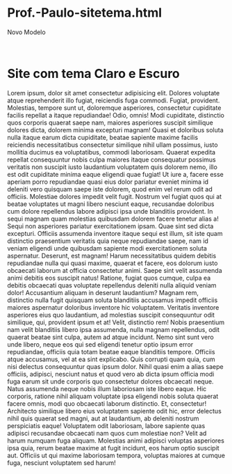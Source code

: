 # Prof.-Paulo-sitetema.html
Novo Modelo

<!DOCTYPE html>
<html lang="en">
<head>
    <meta charset="UTF-8">
    <meta name="viewport" content="width=device-width, initial-scale=1.0">
    <title>Temas</title>
    <link rel="stylesheet" href="dark.css" id="tema">
</head>
<body>
    <div id="claro"onclick="claro()"></div>
    <div id="escuro"onclick="escuro()"></div>
    <br>
    <h1>Site com tema Claro e Escuro</h1>
    <p>Lorem ipsum, dolor sit amet consectetur adipisicing elit. Dolores voluptate atque reprehenderit illo fugiat, reiciendis fuga commodi. Fugiat, provident. Molestias, tempore sunt ut, doloremque asperiores, consectetur cupiditate facilis repellat a itaque repudiandae! Odio, omnis! Modi cupiditate, distinctio quos corporis quaerat saepe nam, maiores asperiores suscipit similique dolores dicta, dolorem minima excepturi magnam! Quasi et doloribus soluta nulla itaque earum dicta cupiditate, 
        beatae sapiente maxime facilis reiciendis necessitatibus consectetur similique nihil ullam possimus, iusto mollitia ducimus ea voluptatibus, commodi laboriosam. Quaerat expedita repellat consequuntur nobis culpa maiores itaque consequatur possimus veritatis non suscipit iusto laudantium voluptatem quis dolorem nemo, illo est odit cupiditate minima eaque eligendi quae fugiat! Ut iure a, 
        facere esse aperiam porro repudiandae quasi eius dolor pariatur eveniet minima id deleniti vero quisquam saepe iste dolorem, quod enim vel rerum odit ad officiis. Molestiae dolores impedit velit fugit. Nostrum vel fugiat quos qui at beatae voluptates ut magni libero nesciunt eaque, recusandae doloribus cum dolore repellendus labore adipisci ipsa unde blanditiis provident. 
        In sequi magnam quam molestias quibusdam dolorem facere tenetur alias a! Sequi non asperiores pariatur exercitationem ipsam. Quae sint sed dicta excepturi. Officiis assumenda inventore itaque sequi est illum, sit iste quam distinctio praesentium veritatis quia neque repudiandae saepe, 
        nam id veniam eligendi unde quibusdam sapiente modi exercitationem soluta aspernatur. Deserunt, est magnam! Harum necessitatibus quidem debitis repudiandae nulla qui quasi maxime, quaerat et facere, eos dolorum iusto obcaecati laborum at officia consectetur animi. Saepe sint velit assumenda animi debitis eos suscipit natus! Ratione, fugiat quos cumque, culpa ea debitis obcaecati quas voluptate repellendus deleniti nulla aliquid veniam dolor! 
        Accusantium aliquam in deserunt laudantium? Magnam rem, distinctio nulla fugit quisquam soluta blanditiis accusamus impedit officiis maiores aspernatur doloribus inventore hic voluptatem. Veritatis inventore asperiores eius quo laudantium, 
        ad molestias suscipit consequuntur odit similique, qui, provident ipsum et at! Velit, distinctio rem! Nobis praesentium nam velit blanditiis libero ipsa assumenda, nulla magnam repellendus, odit quaerat beatae sint culpa, autem ad atque incidunt. Nemo sint sunt vero unde libero, neque eos qui sed eligendi tenetur optio ipsum error repudiandae, 
        officiis quia totam beatae eaque blanditiis tempore. Officiis atque accusamus, vel at ea sint explicabo. Quis corrupti quam quia, cum nisi delectus consequuntur quas ipsum dolor. Nihil quasi enim a alias saepe officiis, adipisci, nesciunt natus et quod vero ab dicta ipsum officia modi fuga earum sit unde corporis quo consectetur dolores obcaecati neque. Natus assumenda neque nobis illum laboriosam iste libero eaque. Hic corporis, 
        ratione nihil aliquam voluptate ipsa eligendi nobis soluta quaerat facere omnis, modi quo obcaecati laborum distinctio. Et, consectetur! Architecto similique libero eius voluptatem sapiente odit hic, error delectus nihil quis quaerat sed magni, aut at laudantium, 
        ab deleniti nostrum perspiciatis eaque! Voluptatem odit laboriosam, labore sapiente quas adipisci recusandae obcaecati nam quos cum molestiae non? Velit ad harum numquam fuga aliquam. Molestias animi adipisci voluptas asperiores ipsa quia, rerum beatae maxime at fugit incidunt, eos harum optio suscipit aut. 
        Officiis ut qui maxime laboriosam tempora, voluptas maiores at cumque fuga, nesciunt voluptatem sed harum!</p>
</body>
</html>
<script>
    function claro() {
        document.getElementById('tema').href = "light.css"
    }
    function escuro() {
        document.getElementById('tema').href = "dark.css"
    }
</script>
